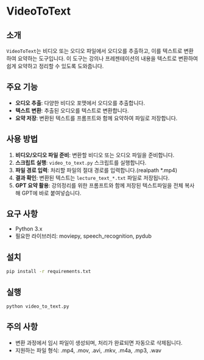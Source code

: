 # VideoToText

## 소개
`VideoToText`는 비디오 또는 오디오 파일에서 오디오를 추출하고, 이를 텍스트로 변환하여 요약하는 도구입니다. 이 도구는 강의나 프레젠테이션의 내용을 텍스트로 변환하여 쉽게 요약하고 정리할 수 있도록 도와줍니다.

## 주요 기능
- **오디오 추출**: 다양한 비디오 포맷에서 오디오를 추출합니다.
- **텍스트 변환**: 추출된 오디오를 텍스트로 변환합니다.
- **요약 저장**: 변환된 텍스트를 프롬프트와 함께 요약하여 파일로 저장합니다.

## 사용 방법
1. **비디오/오디오 파일 준비**: 변환할 비디오 또는 오디오 파일을 준비합니다.
2. **스크립트 실행**: `video_to_text.py` 스크립트를 실행합니다.
3. **파일 경로 입력**: 처리할 파일의 절대 경로를 입력합니다.(realpath *.mp4)
4. **결과 확인**: 변환된 텍스트는 `lecture_text_*.txt` 파일로 저장됩니다.
5. **GPT 요약 활용**: 강의정리를 위한 프롬프트와 함께 저장된 텍스트파일을 전체 복사해 GPT에 바로 붙여넣습니다.


## 요구 사항
- Python 3.x
- 필요한 라이브러리: moviepy, speech_recognition, pydub

## 설치
```bash
pip install -r requirements.txt
```

## 실행
```bash
python video_to_text.py
```

## 주의 사항
- 변환 과정에서 임시 파일이 생성되며, 처리가 완료되면 자동으로 삭제됩니다.
- 지원하는 파일 형식: .mp4, .mov, .avi, .mkv, .m4a, .mp3, .wav
